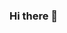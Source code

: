 ### Hi there 👋

<!--
**Dcrown97/Dcrown97** is a ✨ _special_ ✨ repository because its `README.md` (this file) appears on your GitHub profile.

Here are some ideas to get you started:

- 🔭 I’m currently working on React Projects.
- 🌱 I’m currently learning Node.js with ALTSchoolAfrica
- 👯 I’m looking to collaborate on React/Laravel Projects
- 🤔 I’m looking for help with Nodejs and React Native
- 💬 Ask me about React/Laravel
- 📫 How to reach me: aisimiyuoluwadara@gmail.com
- 😄 Pronouns: ... He/Him
- ⚡ Fun fact: ... I am Epicurean
-->
